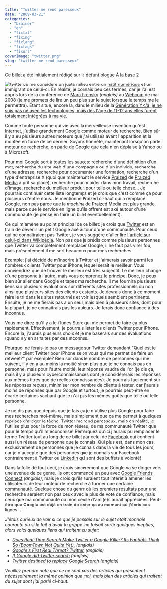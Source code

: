 ```yaml
---
title: "Twitter me rend paresseux"
date: "2009-03-21"
categories: 
  - "brainer"
  - "en"
  - "fixtxt"
  - "fiximg"
  - "fixlang"
  - "fixtags"
  - "fixurl"
coverImage: "twitter.png"
slug: "twitter-me-rend-paresseux"
---
```


Ce billet a été initialement rédigé sur le défunt blogue À la base 2

![twitter](images/twitter.png "twitter")Je me considère un juste milieu entre un [natif numérique](https://fr.wikipedia.org/wiki/Natif_num%C3%A9rique "Article de Wikipédia sur le terme Natif numérique") et un immigrant de celui-ci. En réalité, je connais peu ces termes, car je l'ai est appris lors de la conférence de [Marc Prensky](https://marcprensky.com/ "Site web de Marc Prensky") _(anglais)_ au [Webcom](https://www.webcom-montreal.com/ "Site web de la conférence Webcom") de mai 2008 (je me promets de lire un peu plus sur le sujet lorsque le temps me le permettra). Étant situé, encore la, dans le milieu de la [Génération Y</a, je ne suis pas né avec les technologies, mais dès l'âge de 11-12 ans elles furent totalement intégrées à ma vie.](https://fr.wikipedia.org/wiki/G%C3%A9n%C3%A9ration_Y "Article de Wikipédia sur le terme Génération Y")

Comme toute personne qui vie avec la merveilleuse invention qu'est Internet, j'utilise grandement Google comme moteur de recherche. Bien sûr il y a eu plusieurs autres moteurs que j'ai utilisés avant l'apparition et la montée en force de ce dernier. Soyons honnête, maintenant lorsqu'on parle moteur de recherche, on parle de Google que cela n'en déplaise à Yahoo ou à Microsoft.

Pour moi Google sert à toutes les sauces: recherche d'une définition d'un mot, recherche du site web d'une compagnie ou d'un individu, recherche d'une adresse, recherche pour documenter une formation, recherche d'un type d'entreprise X (quoi que maintenant le service [Praized](https://praized.com/ "Site web de Praized") de [Praized Media](https://praizedmedia.com/ "Site web de Praized Média") a prit sa place), recherche pour m'aider dans mon travail, recherche d'image, recherche du meilleur produit pour telle ou telle chose... Je pourrais continuer cette liste longtemps et je crois que c'est comme ça pour plusieurs d'entre nous. Je mentionne Praized ci-haut qui a remplacé Google, non pas parce que la _machine_ de Praized Media est plus grande, mais parce que le service en ligne qu'ils offrent est axé autour d'une communauté (je pense en faire un billet éventuellement).

Ce qui m'amène au point principal de ce billet: je crois que [Twitter](https://twitter.com "Site web de Twitter") est en train de devenir un petit Google axé autour d'une communauté. Pour ceux qui ne connaîtraient pas Twitter, je vous suggère d'aller lire [l'article sur celui-ci dans Wikipédia](https://fr.wikipedia.org/wiki/Twitter "L'article sur Twitter Dans Wikipédia"). Non pas que je prédis comme plusieurs personnes que Twitter va complètement remplacer Google, il ne faut pas virer fou, mais présentement il me sert beaucoup pour mes recherches.

Exemple: j'ai décidé de m'inscrire à Twitter et j'aimerais savoir parmi les nombreux clients Twitter pour iPhone, lequel serait le meilleur. Vous conviendrez que de trouver le meilleur est très subjectif. Le meilleur change d'une personne à l'autre, mais vous comprenez le principe. Donc, je peux bien sûr aller dans Google et tapez ma recherche. Il me fournira plusieurs liens sur plusieurs évaluations sur différents sites professionnels ou non ainsi que plusieurs sites des clients existants. Je devrais donc à ce moment faire le tri dans les sites retournés et voir lesquels semblent pertinents. Ensuite, je ne me fierais pas à un seul, mais bien à plusieurs sites, dont pour la plupart, je ne connaitrais pas les auteurs. Je ferais donc confiance à des inconnus.

Vous me direz qu'il y a le iTunes Store qui me permet de faire ça plus rapidement. Effectivement, je pourrais lister les clients Twitter pour iPhone. Encore la, j'aurais plusieurs choix et je me baserais sur des évaluations (quand il y en a) faites par des inconnus.

Pourquoi ne ferais-je pas un message sur Twitter demandant "Quel est le meilleur client Twitter pour iPhone selon vous qui me permet de faire un retweet?" par exemple? Bien sûr dans le nombre de personnes qui me suivent, il y en a au moins la moitié sinon plus que je ne connais pas en personne, mais pour l'autre moitié, leur réponse vaudra de l'or (je dis ça, mais il y a plusieurs cyberconnaissances dont je considérerais les réponses aux mêmes titres que de réelles connaissances). Je pourrais facilement sur les réponses reçues, minimiser mon nombre de clients à tester, car j'aurais moins de réponses que par Google et surtout, je pourrais peut-être en écarté certaines sachant que je n'ai pas les mêmes goûts que telle ou telle personne.

Je ne dis pas que depuis que je fais ça je n'utilise plus Google pour faire mes recherches moi-même, mais simplement que ça me permet à quelques reprises d'alléger la tâche. Twitter me rend paresseux, mais en réalité, je l'utilise plus pour la force de mon réseau, de ma communauté Twitter que pour le temps qu'il m'économise! Remarquez qu'ici j'aurais pu remplacer le terme Twitter tout au long de ce billet par celui de [Facebook](https://facebook.com "Site web de Facebook") qui contient aussi un réseau de personne que je connais. Qui plus est, dans mon cas, exclusivement de personnes que je connais dans la vie de tous les jours, car je n'accepte que des personnes que je connais sur Facebook contrairement à Twitter ou [LinkedIn](https://www.linkedin.com/ "Site web de LinkedIn") qui sont des buffets à volonté!

Dans la folie de tout ceci, je crois sincèrement que Google va se diriger vers une avenue de ce genre. Ils ont commencé un peu avec [Google Friends Connect](https://www.google.com/friendconnect/ "Site web de Friend Connect") _(anglais)_, mais je crois qu'ils auraient tout intérêt à amener les utilisateurs de leur moteur de recherche à former une certaine communauté. Quelque chose du genre où les premiers résultats pour une recherche seraient non pas ceux avec le plus de vote de confiance, mais ceux que ma communauté ou mon cercle d'ami(e)s aurait appréciées. Peut-être que Google est déjà en train de créer ça au moment où j'écris ces lignes...

_J'étais curieux de voir si ce que je pensais sur le sujet était monnaie courante ou si le fait d'avoir la grippe me faisait sortir quelques inepties, alors voici quelques liens qui traitent du sujet:_

- _[Does Real-Time Search Make Twitter a Google Killer? Its Fanbots Think So (BoomTown Not Quite Yet).](https://kara.allthingsd.com/20090209/does-real-time-search-make-twitter-a-google-killer-its-fanbots-think-so-boomtown-not-quite-yet/ "Article en anglais ") (anglais)_
- _[Google's First Real Threat? Twitter.](https://lewmoorman.com/googles-first-real-threat-twit "Article en anglais ") (anglais)_
- _[If Google did Twitter search](https://www.blogstorm.co.uk/if-google-did-twitter-search/ "Article en anglais ") (anglais)_
- _[Twitter destined to replace Google Search](https://www.twitip.com/twitter-destined-to-replace-google-search/ "Article en anglais ") (anglais)_

_Veuillez prendre note que ce ne sont pas des articles qui présentent nécessairement la même opinion que moi, mais bien des articles qui traitent du sujet dont j'ai parlé ci-haut._
